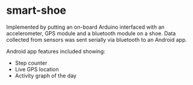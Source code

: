 # smart-shoe


Implemented by putting an on-board Arduino interfaced with an accelerometer, GPS module and a bluetooth module on a shoe. Data collected from sensors was sent serially via bluetooth to an Android app.

Android app features included showing:
- Step counter
- Live GPS location
- Activity graph of the day

